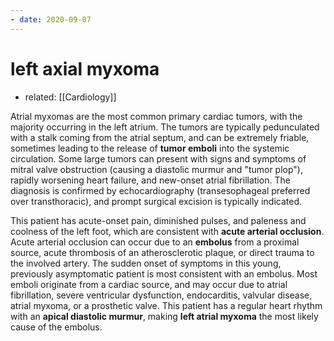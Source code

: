 ```yaml
---
- date: 2020-09-07
---
```


# left axial myxoma

- related: [[Cardiology]]

<!--  left axial myxoma complications -->

Atrial myxomas are the most common primary cardiac tumors, with the majority occurring in the left atrium.  The tumors are typically pedunculated with a stalk coming from the atrial septum, and can be extremely friable, sometimes leading to the release of **tumor emboli** into the systemic circulation.  Some large tumors can present with signs and symptoms of mitral valve obstruction (causing a diastolic murmur and "tumor plop"), rapidly worsening heart failure, and new-onset atrial fibrillation.  The diagnosis is confirmed by echocardiography (transesophageal preferred over transthoracic), and prompt surgical excision is typically indicated.

This patient has acute-onset pain, diminished pulses, and paleness and coolness of the left foot, which are consistent with **acute arterial occlusion**.  Acute arterial occlusion can occur due to an **embolus** from a proximal source, acute thrombosis of an atherosclerotic plaque, or direct trauma to the involved artery.  The sudden onset of symptoms in this young, previously asymptomatic patient is most consistent with an embolus.  Most emboli originate from a cardiac source, and may occur due to atrial fibrillation, severe ventricular dysfunction, endocarditis, valvular disease, atrial myxoma, or a prosthetic valve.  This patient has a regular heart rhythm with an **apical diastolic murmur**, making **left atrial myxoma** the most likely cause of the embolus.
